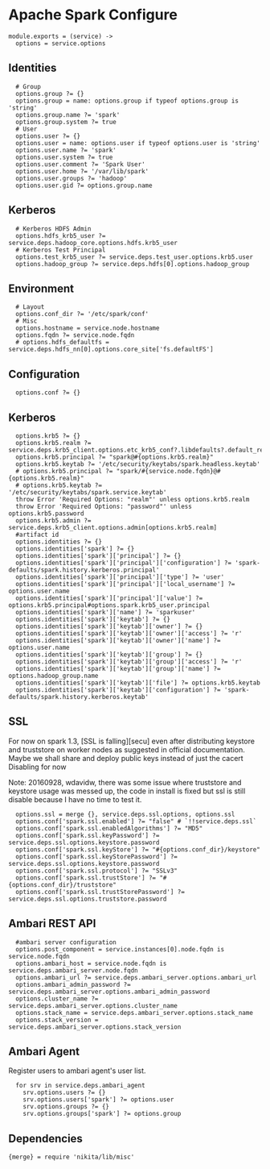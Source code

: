 
# Apache Spark Configure

    module.exports = (service) ->
      options = service.options

## Identities

      # Group
      options.group ?= {}
      options.group = name: options.group if typeof options.group is 'string'
      options.group.name ?= 'spark'
      options.group.system ?= true
      # User
      options.user ?= {}
      options.user = name: options.user if typeof options.user is 'string'
      options.user.name ?= 'spark'
      options.user.system ?= true
      options.user.comment ?= 'Spark User'
      options.user.home ?= '/var/lib/spark'
      options.user.groups ?= 'hadoop'
      options.user.gid ?= options.group.name

## Kerberos

      # Kerberos HDFS Admin
      options.hdfs_krb5_user ?= service.deps.hadoop_core.options.hdfs.krb5_user
      # Kerberos Test Principal
      options.test_krb5_user ?= service.deps.test_user.options.krb5.user
      options.hadoop_group ?= service.deps.hdfs[0].options.hadoop_group

## Environment

      # Layout
      options.conf_dir ?= '/etc/spark/conf'
      # Misc
      options.hostname = service.node.hostname
      options.fqdn ?= service.node.fqdn
      # options.hdfs_defaultfs = service.deps.hdfs_nn[0].options.core_site['fs.defaultFS']

## Configuration

      options.conf ?= {}

## Kerberos

      options.krb5 ?= {}
      options.krb5.realm ?= service.deps.krb5_client.options.etc_krb5_conf?.libdefaults?.default_realm
      options.krb5.principal ?= "spark@#{options.krb5.realm}"
      options.krb5.keytab ?= '/etc/security/keytabs/spark.headless.keytab'
      # options.krb5.principal ?= "spark/#{service.node.fqdn}@#{options.krb5.realm}"
      # options.krb5.keytab ?= '/etc/security/keytabs/spark.service.keytab'
      throw Error 'Required Options: "realm"' unless options.krb5.realm
      throw Error 'Required Options: "password"' unless options.krb5.password
      options.krb5.admin ?= service.deps.krb5_client.options.admin[options.krb5.realm]
      #artifact id
      options.identities ?= {}
      options.identities['spark'] ?= {}
      options.identities['spark']['principal'] ?= {}
      options.identities['spark']['principal']['configuration'] ?= 'spark-defaults/spark.history.kerberos.principal'
      options.identities['spark']['principal']['type'] ?= 'user'
      options.identities['spark']['principal']['local_username'] ?= options.user.name
      options.identities['spark']['principal']['value'] ?= options.krb5.principal#options.spark.krb5_user.principal
      options.identities['spark']['name'] ?= 'sparkuser'
      options.identities['spark']['keytab'] ?= {}
      options.identities['spark']['keytab']['owner'] ?= {}
      options.identities['spark']['keytab']['owner']['access'] ?= 'r' 
      options.identities['spark']['keytab']['owner']['name'] ?= options.user.name 
      options.identities['spark']['keytab']['group'] ?= {}
      options.identities['spark']['keytab']['group']['access'] ?= 'r'
      options.identities['spark']['keytab']['group']['name'] ?= options.hadoop_group.name
      options.identities['spark']['keytab']['file'] ?= options.krb5.keytab
      options.identities['spark']['keytab']['configuration'] ?= 'spark-defaults/spark.history.kerberos.keytab'

## SSL

For now on spark 1.3, [SSL is falling][secu] even after distributing keystore
and truststore on worker nodes as suggested in official documentation.
Maybe we shall share and deploy public keys instead of just the cacert
Disabling for now 

Note: 20160928, wdavidw, there was some issue where truststore and keystore
usage was messed up, the code in install is fixed but ssl is still disable because
I have no time to test it.

      options.ssl = merge {}, service.deps.ssl.options, options.ssl
      options.conf['spark.ssl.enabled'] ?= "false" # `!!service.deps.ssl`
      options.conf['spark.ssl.enabledAlgorithms'] ?= "MD5"
      options.conf['spark.ssl.keyPassword'] ?= service.deps.ssl.options.keystore.password
      options.conf['spark.ssl.keyStore'] ?= "#{options.conf_dir}/keystore"
      options.conf['spark.ssl.keyStorePassword'] ?= service.deps.ssl.options.keystore.password
      options.conf['spark.ssl.protocol'] ?= "SSLv3"
      options.conf['spark.ssl.trustStore'] ?= "#{options.conf_dir}/truststore"
      options.conf['spark.ssl.trustStorePassword'] ?= service.deps.ssl.options.truststore.password

## Ambari REST API

      #ambari server configuration
      options.post_component = service.instances[0].node.fqdn is service.node.fqdn
      options.ambari_host = service.node.fqdn is service.deps.ambari_server.node.fqdn
      options.ambari_url ?= service.deps.ambari_server.options.ambari_url
      options.ambari_admin_password ?= service.deps.ambari_server.options.ambari_admin_password
      options.cluster_name ?= service.deps.ambari_server.options.cluster_name
      options.stack_name = service.deps.ambari_server.options.stack_name
      options.stack_version = service.deps.ambari_server.options.stack_version

## Ambari Agent
Register users to ambari agent's user list.

      for srv in service.deps.ambari_agent
        srv.options.users ?= {}
        srv.options.users['spark'] ?= options.user
        srv.options.groups ?= {}
        srv.options.groups['spark'] ?= options.group

## Dependencies

    {merge} = require 'nikita/lib/misc'
